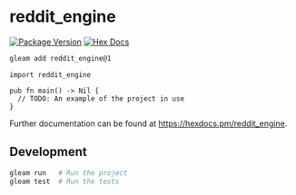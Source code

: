 # reddit_engine

[![Package Version](https://img.shields.io/hexpm/v/reddit_engine)](https://hex.pm/packages/reddit_engine)
[![Hex Docs](https://img.shields.io/badge/hex-docs-ffaff3)](https://hexdocs.pm/reddit_engine/)

```sh
gleam add reddit_engine@1
```
```gleam
import reddit_engine

pub fn main() -> Nil {
  // TODO: An example of the project in use
}
```

Further documentation can be found at <https://hexdocs.pm/reddit_engine>.

## Development

```sh
gleam run   # Run the project
gleam test  # Run the tests
```
